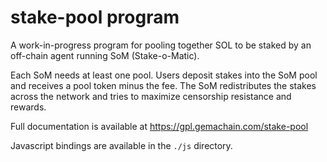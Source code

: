 # stake-pool program

A work-in-progress program for pooling together SOL to be staked by an off-chain
agent running SoM (Stake-o-Matic).

Each SoM needs at least one pool.  Users deposit stakes into the SoM pool
and receives a pool token minus the fee.  The SoM redistributes the stakes
across the network and tries to maximize censorship resistance and rewards.

Full documentation is available at https://gpl.gemachain.com/stake-pool

Javascript bindings are available in the `./js` directory.
